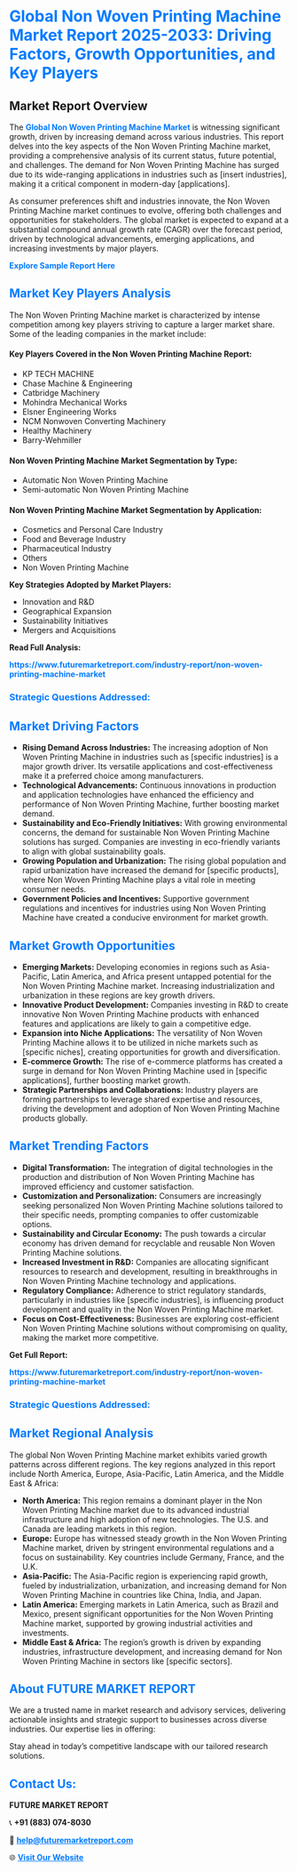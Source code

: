 <h1 style="color: #007BFF;">Global Non Woven Printing Machine Market Report 2025-2033: Driving Factors, Growth Opportunities, and Key Players</h1>

<section id="overview">
<h2>Market Report Overview</h2>
<p>The <a href="https://www.futuremarketreport.com/industry-report/non-woven-printing-machine-market" style="color: #007BFF; text-decoration: none;"><strong>Global Non Woven Printing Machine Market</strong></a> is witnessing significant growth, driven by increasing demand across various industries. This report delves into the key aspects of the Non Woven Printing Machine market, providing a comprehensive analysis of its current status, future potential, and challenges. The demand for Non Woven Printing Machine has surged due to its wide-ranging applications in industries such as [insert industries], making it a critical component in modern-day [applications].</p>
<p>As consumer preferences shift and industries innovate, the Non Woven Printing Machine market continues to evolve, offering both challenges and opportunities for stakeholders. The global market is expected to expand at a substantial compound annual growth rate (CAGR) over the forecast period, driven by technological advancements, emerging applications, and increasing investments by major players.</p>
</section>

<section id="overview">
<p><a href="https://www.futuremarketreport.com/request-sample/reportId=111280" style="color: #007BFF; text-decoration: none;"><strong>Explore Sample Report Here</strong></a></p>
</section>

<section id="key-players">
<h2 style="color: #007BFF;">Market Key Players Analysis</h2>
<p>The Non Woven Printing Machine market is characterized by intense competition among key players striving to capture a larger market share. Some of the leading companies in the market include:</p>
<h4>Key Players Covered in the Non Woven Printing Machine Report:</h4>
<ul><li>KP TECH MACHINE</li><li>Chase Machine &amp; Engineering</li><li>Catbridge Machinery</li><li>Mohindra Mechanical Works</li><li>Elsner Engineering Works</li><li>NCM Nonwoven Converting Machinery</li><li>Healthy Machinery</li><li>Barry-Wehmiller</li></ul>
<h4>Non Woven Printing Machine Market Segmentation by Type:</h4>
<ul><li>Automatic Non Woven Printing Machine</li><li>Semi-automatic Non Woven Printing Machine</li></ul>

<h4>Non Woven Printing Machine Market Segmentation by Application:</h4>
<ul><li>Cosmetics and Personal Care Industry</li><li>Food and Beverage Industry</li><li>Pharmaceutical Industry</li><li>Others</li><li>Non Woven Printing Machine</li></ul>
<p><strong>Key Strategies Adopted by Market Players:</strong></p>
<ul>
<li>Innovation and R&D</li>
<li>Geographical Expansion</li>
<li>Sustainability Initiatives</li>
<li>Mergers and Acquisitions</li>
</ul>
</section>

<section>
<p><strong>Read Full Analysis: </strong></p><a href="https://www.futuremarketreport.com/industry-report/non-woven-printing-machine-market" style="color: #007BFF; text-decoration: none;"><strong>https://www.futuremarketreport.com/industry-report/non-woven-printing-machine-market</strong></a>
<h3 style="color: #007BFF;">Strategic Questions Addressed:</h3>
</section>

<section id="driving-factors">
<h2 style="color: #007BFF;">Market Driving Factors</h2>
<ul>
<li><strong>Rising Demand Across Industries:</strong> The increasing adoption of Non Woven Printing Machine in industries such as [specific industries] is a major growth driver. Its versatile applications and cost-effectiveness make it a preferred choice among manufacturers.</li>
<li><strong>Technological Advancements:</strong> Continuous innovations in production and application technologies have enhanced the efficiency and performance of Non Woven Printing Machine, further boosting market demand.</li>
<li><strong>Sustainability and Eco-Friendly Initiatives:</strong> With growing environmental concerns, the demand for sustainable Non Woven Printing Machine solutions has surged. Companies are investing in eco-friendly variants to align with global sustainability goals.</li>
<li><strong>Growing Population and Urbanization:</strong> The rising global population and rapid urbanization have increased the demand for [specific products], where Non Woven Printing Machine plays a vital role in meeting consumer needs.</li>
<li><strong>Government Policies and Incentives:</strong> Supportive government regulations and incentives for industries using Non Woven Printing Machine have created a conducive environment for market growth.</li>
</ul>
</section>

<section id="growth-opportunities">
<h2 style="color: #007BFF;">Market Growth Opportunities</h2>
<ul>
<li><strong>Emerging Markets:</strong> Developing economies in regions such as Asia-Pacific, Latin America, and Africa present untapped potential for the Non Woven Printing Machine market. Increasing industrialization and urbanization in these regions are key growth drivers.</li>
<li><strong>Innovative Product Development:</strong> Companies investing in R&D to create innovative Non Woven Printing Machine products with enhanced features and applications are likely to gain a competitive edge.</li>
<li><strong>Expansion into Niche Applications:</strong> The versatility of Non Woven Printing Machine allows it to be utilized in niche markets such as [specific niches], creating opportunities for growth and diversification.</li>
<li><strong>E-commerce Growth:</strong> The rise of e-commerce platforms has created a surge in demand for Non Woven Printing Machine used in [specific applications], further boosting market growth.</li>
<li><strong>Strategic Partnerships and Collaborations:</strong> Industry players are forming partnerships to leverage shared expertise and resources, driving the development and adoption of Non Woven Printing Machine products globally.</li>
</ul>
</section>

<section id="trending-factors">
<h2 style="color: #007BFF;">Market Trending Factors</h2>
<ul>
<li><strong>Digital Transformation:</strong> The integration of digital technologies in the production and distribution of Non Woven Printing Machine has improved efficiency and customer satisfaction.</li>
<li><strong>Customization and Personalization:</strong> Consumers are increasingly seeking personalized Non Woven Printing Machine solutions tailored to their specific needs, prompting companies to offer customizable options.</li>
<li><strong>Sustainability and Circular Economy:</strong> The push towards a circular economy has driven demand for recyclable and reusable Non Woven Printing Machine solutions.</li>
<li><strong>Increased Investment in R&D:</strong> Companies are allocating significant resources to research and development, resulting in breakthroughs in Non Woven Printing Machine technology and applications.</li>
<li><strong>Regulatory Compliance:</strong> Adherence to strict regulatory standards, particularly in industries like [specific industries], is influencing product development and quality in the Non Woven Printing Machine market.</li>
<li><strong>Focus on Cost-Effectiveness:</strong> Businesses are exploring cost-efficient Non Woven Printing Machine solutions without compromising on quality, making the market more competitive.</li>
</ul>
</section>

<section>
<p><strong>Get Full Report: </strong></p><a href="https://www.futuremarketreport.com/industry-report/non-woven-printing-machine-market" style="color: #007BFF; text-decoration: none;"><strong>https://www.futuremarketreport.com/industry-report/non-woven-printing-machine-market</strong></a>
<h3 style="color: #007BFF;">Strategic Questions Addressed:</h3>
</section>


<section id="regional-analysis">
<h2 style="color: #007BFF;">Market Regional Analysis</h2>
<p>The global Non Woven Printing Machine market exhibits varied growth patterns across different regions. The key regions analyzed in this report include North America, Europe, Asia-Pacific, Latin America, and the Middle East & Africa:</p>
<ul>
<li><strong>North America:</strong> This region remains a dominant player in the Non Woven Printing Machine market due to its advanced industrial infrastructure and high adoption of new technologies. The U.S. and Canada are leading markets in this region.</li>
<li><strong>Europe:</strong> Europe has witnessed steady growth in the Non Woven Printing Machine market, driven by stringent environmental regulations and a focus on sustainability. Key countries include Germany, France, and the U.K.</li>
<li><strong>Asia-Pacific:</strong> The Asia-Pacific region is experiencing rapid growth, fueled by industrialization, urbanization, and increasing demand for Non Woven Printing Machine in countries like China, India, and Japan.</li>
<li><strong>Latin America:</strong> Emerging markets in Latin America, such as Brazil and Mexico, present significant opportunities for the Non Woven Printing Machine market, supported by growing industrial activities and investments.</li>
<li><strong>Middle East & Africa:</strong> The region’s growth is driven by expanding industries, infrastructure development, and increasing demand for Non Woven Printing Machine in sectors like [specific sectors].</li>
</ul>
</section>

<footer>
<h2 style="color: #007BFF;">About FUTURE MARKET REPORT</h2>
<p>We are a trusted name in market research and advisory services, delivering actionable insights and strategic support to businesses across diverse industries. Our expertise lies in offering:</p>

<p>Stay ahead in today’s competitive landscape with our tailored research solutions.</p>

<h2 style="color: #007BFF;">Contact Us:</h2>
<p><strong>FUTURE MARKET REPORT</strong></p>
<p>📞 <strong>+91 (883) 074-8030</strong></p>
<p>📧 <strong><a href="mailto:help@futuremarketreport.com" style="color: #007BFF;">help@futuremarketreport.com</a></strong></p>
<p>🌐 <strong><a href="https://www.futuremarketreport.com/" style="color: #007BFF;">Visit Our Website</a></strong></p>
</footer>
